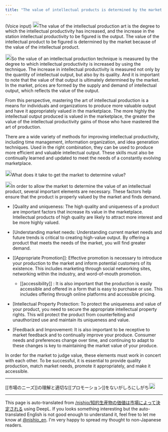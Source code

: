 ```yaml
---
title: "The value of intellectual products is determined by the market."
---
```


(Voice input)
<img src='https://scrapbox.io/api/pages/nishio-en/nishio/icon' alt='nishio.icon' height="19.5"/>The value of the intellectual production art is the degree to which the intellectual productivity has increased, and the increase in the station intellectual productivity to be figured is the output. The value of the intellectual product to be figured is determined by the market because of the value of the intellectual product.

<img src='https://scrapbox.io/api/pages/nishio-en/gpt/icon' alt='gpt.icon' height="19.5"/>So the value of an intellectual production technique is measured by the degree to which intellectual productivity is increased by using the technique. The increase in intellectual productivity is measured not only by the quantity of intellectual output, but also by its quality. And it is important to note that the value of that output is ultimately determined by the market. In the market, prices are formed by the supply and demand of intellectual output, which reflects the value of the output.

From this perspective, mastering the art of intellectual production is a means for individuals and organizations to produce more valuable output and have it appropriately valued in the marketplace. The more highly the intellectual output produced is valued in the marketplace, the greater the value of the intellectual productivity gains of those who have mastered the art of production.

There are a wide variety of methods for improving intellectual productivity, including time management, information organization, and idea generation techniques. Used in the right combination, they can be used to produce more efficient and valuable intellectual output. These skills must also be continually learned and updated to meet the needs of a constantly evolving marketplace.

<img src='https://scrapbox.io/api/pages/nishio-en/nishio/icon' alt='nishio.icon' height="19.5"/>What does it take to get the market to determine value?

<img src='https://scrapbox.io/api/pages/nishio-en/gpt/icon' alt='gpt.icon' height="19.5"/>In order to allow the market to determine the value of an intellectual product, several important elements are necessary. These factors help ensure that the product is properly valued by the market and finds demand.

- [Quality and uniqueness: The high quality and uniqueness of a product are important factors that increase its value in the marketplace. Intellectual products of high quality are likely to attract more interest and be more highly valued.

- [Understanding market needs: Understanding current market needs and future trends is critical to creating high-value output. By offering a product that meets the needs of the market, you will find greater demand.

- [[Appropriate Promotion]]: Effective promotion is necessary to introduce your production to the market and inform potential customers of its existence. This includes marketing through social networking sites, networking within the industry, and word-of-mouth promotion.

    - [[accessibility]] : It is also important that the production is easily accessible and offered in a form that is easy to purchase or use. This includes offering through online platforms and accessible pricing.

- [Intellectual Property Protection: To protect the uniqueness and value of your product, you need to secure the appropriate intellectual property rights. This will protect the product from counterfeiting and unauthorized use and maintain its uniqueness and value.

- [Feedback and Improvement: It is also important to be receptive to market feedback and to continually improve your produce. Consumer needs and preferences change over time, and continuing to adapt to these changes is key to maintaining the market value of your produce.

In order for the market to judge value, these elements must work in concert with each other. To be successful, it is essential to provide quality production, match market needs, promote it appropriately, and make it accessible.

---
[[市場のニーズ]]の理解と適切な[[プロモーション]]をないがしろにしがち<img src='https://scrapbox.io/api/pages/nishio-en/nishio/icon' alt='nishio.icon' height="19.5"/>


---
This page is auto-translated from [/nishio/知的生産物の価値は市場によって決定される](https://scrapbox.io/nishio/知的生産物の価値は市場によって決定される) using DeepL. If you looks something interesting but the auto-translated English is not good enough to understand it, feel free to let me know at [@nishio_en](https://twitter.com/nishio_en). I'm very happy to spread my thought to non-Japanese readers.